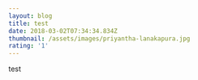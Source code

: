 ```yaml
---
layout: blog
title: test
date: 2018-03-02T07:34:34.834Z
thumbnail: /assets/images/priyantha-lanakapura.jpg
rating: '1'
---
```

test
